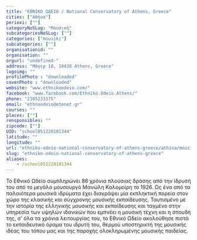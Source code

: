```yaml
---
title: "ΕΘΝΙΚΟ ΩΔΕΙΟ / National Conservatory of Athens, Greece"
cities: ["Αθήνα"]
perioxi: [""]
categoryNoSLug: "Μουσική"
subcategoriesNoSLug: [""]
categories: ["mousiki"]
subcategories: [""]
organisationid: ""
organisation: ""
orgurl: "undefined-"
address: "Μάγερ 18, 10438 Athens, Greece"
logoimg: ""
profilePhoto : "downloaded"
coverPhoto : "downloaded"
website: "www.ethnikoodeio.com/"
facebook: "www.facebook.com/Ethniko.Odeio.Athens/"
phone: "2105233175"
email: "ethnoodeio@otenet.gr"
courses: ""
places: [""]
rensponsibles: ""
zipcode: [""]
UID: "school051220181344"
latitude: ""
longitude: ""
url: "ethniko-odeio-national-conservatory-of-athens-greece/athina/mousiki/"
slug: "ethniko-odeio-national-conservatory-of-athens-greece"
aliases:
    - /school051220181344
---
```





Το Εθνικό Ωδείο συμπληρώνει 86 χρόνια πλούσιας δράσης από την ίδρυσή του από το μεγάλο μουσουργό Μανώλη Καλομοίρη το 1926. Ως ένα από τα παλαιότερα μουσικά ιδρύματα έχει διαγράψει μία εκπληκτική πορεία στον χώρο της κλασικής και σύγχρονης μουσικής εκπαίδευσης. Ταυτισμένο με την ιστορία της ελληνικής μουσικής και εκπαίδευσης και ταγμένο στην υπηρεσία των υψηλών ιδανικών που εμπνέει η μουσική τέχνη και η σπουδή της, σ’ όλα τα χρόνια λειτουργίας του, το Εθνικό Ωδείο ακολούθησε πιστά το εκπαιδευτικό όραμα του ιδρυτή του, θερμού υποστηρικτή της μουσικής ιδέας του τόπου μας και της παροχής ολοκληρωμένης μουσικής παιδείας.